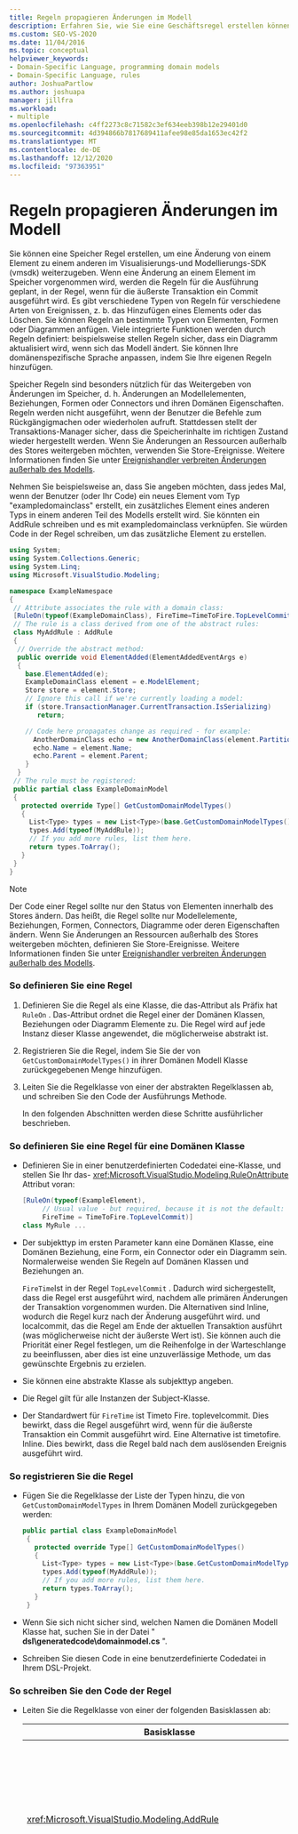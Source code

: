 ```yaml
---
title: Regeln propagieren Änderungen im Modell
description: Erfahren Sie, wie Sie eine Geschäftsregel erstellen können, um eine Änderung von einem Element zu einem anderen im Visualisierungs-und Modellierungs-SDK (vmsdk) weiterzugeben.
ms.custom: SEO-VS-2020
ms.date: 11/04/2016
ms.topic: conceptual
helpviewer_keywords:
- Domain-Specific Language, programming domain models
- Domain-Specific Language, rules
author: JoshuaPartlow
ms.author: joshuapa
manager: jillfra
ms.workload:
- multiple
ms.openlocfilehash: c4ff2273c8c71582c3ef634eeb398b12e29401d0
ms.sourcegitcommit: 4d394866b7817689411afee98e85da1653ec42f2
ms.translationtype: MT
ms.contentlocale: de-DE
ms.lasthandoff: 12/12/2020
ms.locfileid: "97363951"
---
```

# <a name="rules-propagate-changes-within-the-model"></a>Regeln propagieren Änderungen im Modell
Sie können eine Speicher Regel erstellen, um eine Änderung von einem Element zu einem anderen im Visualisierungs-und Modellierungs-SDK (vmsdk) weiterzugeben. Wenn eine Änderung an einem Element im Speicher vorgenommen wird, werden die Regeln für die Ausführung geplant, in der Regel, wenn für die äußerste Transaktion ein Commit ausgeführt wird. Es gibt verschiedene Typen von Regeln für verschiedene Arten von Ereignissen, z. b. das Hinzufügen eines Elements oder das Löschen. Sie können Regeln an bestimmte Typen von Elementen, Formen oder Diagrammen anfügen. Viele integrierte Funktionen werden durch Regeln definiert: beispielsweise stellen Regeln sicher, dass ein Diagramm aktualisiert wird, wenn sich das Modell ändert. Sie können Ihre domänenspezifische Sprache anpassen, indem Sie Ihre eigenen Regeln hinzufügen.

 Speicher Regeln sind besonders nützlich für das Weitergeben von Änderungen im Speicher, d. h. Änderungen an Modellelementen, Beziehungen, Formen oder Connectors und ihren Domänen Eigenschaften. Regeln werden nicht ausgeführt, wenn der Benutzer die Befehle zum Rückgängigmachen oder wiederholen aufruft. Stattdessen stellt der Transaktions-Manager sicher, dass die Speicherinhalte im richtigen Zustand wieder hergestellt werden. Wenn Sie Änderungen an Ressourcen außerhalb des Stores weitergeben möchten, verwenden Sie Store-Ereignisse. Weitere Informationen finden Sie unter [Ereignishandler verbreiten Änderungen außerhalb des Modells](../modeling/event-handlers-propagate-changes-outside-the-model.md).

 Nehmen Sie beispielsweise an, dass Sie angeben möchten, dass jedes Mal, wenn der Benutzer (oder Ihr Code) ein neues Element vom Typ "exampledomainclass" erstellt, ein zusätzliches Element eines anderen Typs in einem anderen Teil des Modells erstellt wird. Sie könnten ein AddRule schreiben und es mit exampledomainclass verknüpfen. Sie würden Code in der Regel schreiben, um das zusätzliche Element zu erstellen.

```csharp
using System;
using System.Collections.Generic;
using System.Linq;
using Microsoft.VisualStudio.Modeling;

namespace ExampleNamespace
{
 // Attribute associates the rule with a domain class:
 [RuleOn(typeof(ExampleDomainClass), FireTime=TimeToFire.TopLevelCommit)]
 // The rule is a class derived from one of the abstract rules:
 class MyAddRule : AddRule
 {
  // Override the abstract method:
  public override void ElementAdded(ElementAddedEventArgs e)
  {
    base.ElementAdded(e);
    ExampleDomainClass element = e.ModelElement;
    Store store = element.Store;
    // Ignore this call if we're currently loading a model:
    if (store.TransactionManager.CurrentTransaction.IsSerializing)
       return;

    // Code here propagates change as required - for example:
      AnotherDomainClass echo = new AnotherDomainClass(element.Partition);
      echo.Name = element.Name;
      echo.Parent = element.Parent;
    }
  }
 // The rule must be registered:
 public partial class ExampleDomainModel
 {
   protected override Type[] GetCustomDomainModelTypes()
   {
     List<Type> types = new List<Type>(base.GetCustomDomainModelTypes());
     types.Add(typeof(MyAddRule));
     // If you add more rules, list them here.
     return types.ToArray();
   }
 }
}
```

> [!NOTE]
> Der Code einer Regel sollte nur den Status von Elementen innerhalb des Stores ändern. Das heißt, die Regel sollte nur Modellelemente, Beziehungen, Formen, Connectors, Diagramme oder deren Eigenschaften ändern. Wenn Sie Änderungen an Ressourcen außerhalb des Stores weitergeben möchten, definieren Sie Store-Ereignisse. Weitere Informationen finden Sie unter [Ereignishandler verbreiten Änderungen außerhalb des Modells](../modeling/event-handlers-propagate-changes-outside-the-model.md).

### <a name="to-define-a-rule"></a>So definieren Sie eine Regel

1. Definieren Sie die Regel als eine Klasse, die das-Attribut als Präfix hat `RuleOn` . Das-Attribut ordnet die Regel einer der Domänen Klassen, Beziehungen oder Diagramm Elemente zu. Die Regel wird auf jede Instanz dieser Klasse angewendet, die möglicherweise abstrakt ist.

2. Registrieren Sie die Regel, indem Sie Sie der von `GetCustomDomainModelTypes()` in ihrer Domänen Modell Klasse zurückgegebenen Menge hinzufügen.

3. Leiten Sie die Regelklasse von einer der abstrakten Regelklassen ab, und schreiben Sie den Code der Ausführungs Methode.

   In den folgenden Abschnitten werden diese Schritte ausführlicher beschrieben.

### <a name="to-define-a-rule-on-a-domain-class"></a>So definieren Sie eine Regel für eine Domänen Klasse

- Definieren Sie in einer benutzerdefinierten Codedatei eine-Klasse, und stellen Sie Ihr das- <xref:Microsoft.VisualStudio.Modeling.RuleOnAttribute> Attribut voran:

    ```csharp
    [RuleOn(typeof(ExampleElement),
         // Usual value - but required, because it is not the default:
         FireTime = TimeToFire.TopLevelCommit)]
    class MyRule ...

    ```

- Der subjekttyp im ersten Parameter kann eine Domänen Klasse, eine Domänen Beziehung, eine Form, ein Connector oder ein Diagramm sein. Normalerweise wenden Sie Regeln auf Domänen Klassen und Beziehungen an.

     `FireTime`Ist in der Regel `TopLevelCommit` . Dadurch wird sichergestellt, dass die Regel erst ausgeführt wird, nachdem alle primären Änderungen der Transaktion vorgenommen wurden. Die Alternativen sind Inline, wodurch die Regel kurz nach der Änderung ausgeführt wird. und localcommit, das die Regel am Ende der aktuellen Transaktion ausführt (was möglicherweise nicht der äußerste Wert ist). Sie können auch die Priorität einer Regel festlegen, um die Reihenfolge in der Warteschlange zu beeinflussen, aber dies ist eine unzuverlässige Methode, um das gewünschte Ergebnis zu erzielen.

- Sie können eine abstrakte Klasse als subjekttyp angeben.

- Die Regel gilt für alle Instanzen der Subject-Klasse.

- Der Standardwert für `FireTime` ist Timeto Fire. toplevelcommit. Dies bewirkt, dass die Regel ausgeführt wird, wenn für die äußerste Transaktion ein Commit ausgeführt wird. Eine Alternative ist timetofire. Inline. Dies bewirkt, dass die Regel bald nach dem auslösenden Ereignis ausgeführt wird.

### <a name="to-register-the-rule"></a>So registrieren Sie die Regel

- Fügen Sie die Regelklasse der Liste der Typen hinzu, die von `GetCustomDomainModelTypes` in Ihrem Domänen Modell zurückgegeben werden:

    ```csharp
    public partial class ExampleDomainModel
     {
       protected override Type[] GetCustomDomainModelTypes()
       {
         List<Type> types = new List<Type>(base.GetCustomDomainModelTypes());
         types.Add(typeof(MyAddRule));
         // If you add more rules, list them here.
         return types.ToArray();
       }
     }

    ```

- Wenn Sie sich nicht sicher sind, welchen Namen die Domänen Modell Klasse hat, suchen Sie in der Datei " **dsl\generatedcode\domainmodel.cs** ".

- Schreiben Sie diesen Code in eine benutzerdefinierte Codedatei in Ihrem DSL-Projekt.

### <a name="to-write-the-code-of-the-rule"></a>So schreiben Sie den Code der Regel

- Leiten Sie die Regelklasse von einer der folgenden Basisklassen ab:

  | Basisklasse | Trigger |
  |-|-|
  | <xref:Microsoft.VisualStudio.Modeling.AddRule> | Ein Element, ein Link oder eine Form wird hinzugefügt.<br /><br /> Verwenden Sie diese Informationen, um neue Beziehungen zusätzlich zu neuen Elementen zu erkennen. |
  | <xref:Microsoft.VisualStudio.Modeling.ChangeRule> | Ein Domänen Eigenschafts Wert wurde geändert. Das Method-Argument stellt die alten und neuen Werte bereit.<br /><br /> Bei Formen wird diese Regel ausgelöst, wenn die integrierte `AbsoluteBounds` Eigenschaft geändert wird, wenn die Form verschoben wird.<br /><br /> In vielen Fällen ist es bequemer, `OnValueChanged` oder `OnValueChanging` im Eigenschaften Handler zu überschreiben. Diese Methoden werden unmittelbar vor und nach der Änderung aufgerufen. Im Gegensatz dazu wird die Regel am Ende der Transaktion ausgeführt. Weitere Informationen finden Sie unter [Domänen Eigenschafts Wert-Änderungs Handler](../modeling/domain-property-value-change-handlers.md). **Hinweis:**  Diese Regel wird nicht ausgelöst, wenn ein Link erstellt oder gelöscht wird. Schreiben Sie stattdessen einen `AddRule` und einen `DeleteRule` für die Domänen Beziehung. |
  | <xref:Microsoft.VisualStudio.Modeling.DeletingRule> | Wird ausgelöst, wenn ein Element oder Link im Begriff ist, gelöscht zu werden. Die Eigenschaft "ModelElement. islösch" ist bis zum Ende der Transaktion "true". |
  | <xref:Microsoft.VisualStudio.Modeling.DeleteRule> | Wird ausgeführt, wenn ein Element oder ein Link gelöscht wurde. Die Regel wird ausgeführt, nachdem alle anderen Regeln ausgeführt wurden, einschließlich Delta ingrules. ModelElement. IsDeleted ist false, und ModelElement. IsDeleted ist "true". Damit eine nachfolgende Rückgängig-Aktion zulässig ist, wird das Element nicht tatsächlich aus dem Arbeitsspeicher entfernt, sondern aus "Store. Element Directory" entfernt. |
  | <xref:Microsoft.VisualStudio.Modeling.MoveRule> | Ein Element wird von einer Speicher Partition in eine andere verschoben.<br /><br /> (Beachten Sie, dass dies nicht mit der grafischen Position einer Form verknüpft ist.) |
  | <xref:Microsoft.VisualStudio.Modeling.RolePlayerChangeRule> | Diese Regel gilt nur für Domänen Beziehungen. Sie wird ausgelöst, wenn Sie ein Modellelement explizit an beide Enden eines Links zuweisen. |
  | <xref:Microsoft.VisualStudio.Modeling.RolePlayerPositionChangeRule> | Wird ausgelöst, wenn die Reihenfolge von Verknüpfungen zu oder von einem Element mithilfe der Methoden "muvebefore" oder "muvedeindex" in einem Link geändert wird. |
  | <xref:Microsoft.VisualStudio.Modeling.TransactionBeginningRule> | Wird ausgeführt, wenn eine Transaktion erstellt wird. |
  | <xref:Microsoft.VisualStudio.Modeling.TransactionCommittingRule> | Wird ausgeführt, wenn ein Commit für die Transaktion ausgeführt wird. |
  | <xref:Microsoft.VisualStudio.Modeling.TransactionRollingBackRule> | Wird ausgeführt, wenn ein Rollback für die Transaktion ausgeführt wird. |

- Jede Klasse verfügt über eine Methode, die Sie überschreiben. Geben `override` Sie Ihre Klasse ein, um Sie zu ermitteln. Der-Parameter dieser Methode identifiziert das Element, das geändert wird.

  Beachten Sie die folgenden Punkte zu Regeln:

1. Der Satz von Änderungen in einer Transaktion löst möglicherweise viele Regeln aus. Normalerweise werden die Regeln ausgeführt, wenn für die äußerste Transaktion ein Commit ausgeführt wird. Sie werden in einer nicht angegebenen Reihenfolge ausgeführt.

2. Eine Regel wird immer innerhalb einer Transaktion ausgeführt. Daher ist es nicht erforderlich, eine neue Transaktion zu erstellen, um Änderungen vorzunehmen.

3. Regeln werden nicht ausgeführt, wenn für eine Transaktion ein Rollback ausgeführt wird oder wenn die rückgängig-oder Redo-Vorgänge ausgeführt werden. Mit diesen Vorgängen wird der gesamte Inhalt des Stores auf den vorherigen Zustand zurückgesetzt. Wenn die Regel den Zustand von etwas außerhalb des Stores ändert, wird die Synchronisierung mit dem Speicherinhalt daher möglicherweise nicht synchron gehalten. Um den Zustand außerhalb des Stores zu aktualisieren, ist es besser, Ereignisse zu verwenden. Weitere Informationen finden Sie unter [Ereignishandler verbreiten Änderungen außerhalb des Modells](../modeling/event-handlers-propagate-changes-outside-the-model.md).

4. Einige Regeln werden ausgeführt, wenn ein Modell aus einer Datei geladen wird. Verwenden Sie, um zu bestimmen, ob das Laden oder speichern gerade ausgeführt wird `store.TransactionManager.CurrentTransaction.IsSerializing` .

5. Wenn der Code Ihrer Regel weitere Regel Trigger erstellt, werden Sie am Ende der auslösenden Liste hinzugefügt und vor Abschluss der Transaktion ausgeführt. Deletedrules werden nach allen anderen Regeln ausgeführt. Eine Regel kann mehrmals für jede Änderung in einer Transaktion ausgeführt werden.

6. Um Informationen an und von Regeln zu übergeben, können Sie Informationen in der speichern `TransactionContext` . Dabei handelt es sich nur um ein Wörterbuch, das während der Transaktion beibehalten wird. Sie wird verworfen, wenn die Transaktion endet. Die Ereignis Argumente in jeder Regel ermöglichen den Zugriff darauf. Beachten Sie, dass Regeln nicht in einer vorhersagbaren Reihenfolge ausgeführt werden.

7. Verwenden Sie Regeln, nachdem Sie andere Alternativen geprüft haben. Wenn Sie z. b. eine Eigenschaft aktualisieren möchten, wenn sich ein Wert ändert, sollten Sie eine berechnete Eigenschaft verwenden. Wenn Sie die Größe oder Position einer Form einschränken möchten, verwenden Sie eine `BoundsRule` . Wenn Sie auf eine Änderung in einem Eigenschafts Wert reagieren möchten, fügen Sie `OnValueChanged` der-Eigenschaft einen-Handler hinzu. Weitere Informationen finden Sie unter [reagieren auf und](../modeling/responding-to-and-propagating-changes.md)weitergeben von Änderungen.

## <a name="example"></a>Beispiel
 Im folgenden Beispiel wird eine-Eigenschaft aktualisiert, wenn eine Domänen Beziehung zum Verknüpfen von zwei Elementen instanziiert wird. Die Regel wird nicht nur ausgelöst, wenn der Benutzer einen Link in einem Diagramm erstellt, sondern auch, wenn der Programmcode einen Link erstellt.

 Um dieses Beispiel zu testen, erstellen Sie eine DSL mithilfe der Lösungs Vorlage für den Task Fluss, und fügen Sie den folgenden Code in eine Datei im DSL-Projekt ein. Erstellen Sie die Projekt Mappe, und führen Sie Sie aus, und öffnen Sie die Beispieldatei im debugprojekt. Zeichnen Sie einen Kommentar Link zwischen einer Kommentar Form und einem Flow-Element. Der Text im Kommentar ändert sich in Bericht über das letzte Element, mit dem Sie eine Verbindung hergestellt haben.

 In der Praxis würden Sie in der Regel eine DeleteRule für jedes AddRule schreiben.

```csharp
using System;
using System.Collections.Generic;
using System.Linq;
using System.Text;
using Microsoft.VisualStudio.Modeling;

namespace Company.TaskRuleExample
{

  [RuleOn(typeof(CommentReferencesSubjects))]
  public class RoleRule : AddRule
  {

    public override void ElementAdded(ElementAddedEventArgs e)
    {
      base.ElementAdded(e);
      CommentReferencesSubjects link = e.ModelElement as CommentReferencesSubjects;
      Comment comment = link.Comment;
      FlowElement subject = link.Subject;
      Transaction current = link.Store.TransactionManager.CurrentTransaction;
      // Don't want to run when we're just loading from file:
      if (current.IsSerializing) return;
      comment.Text = "Flow has " + subject.FlowTo.Count + " outgoing connections";
    }

  }

  public partial class TaskRuleExampleDomainModel
  {
    protected override Type[] GetCustomDomainModelTypes()
    {
      List<Type> types = new List<Type>(base.GetCustomDomainModelTypes());
      types.Add(typeof(RoleRule));
      return types.ToArray();
    }
  }

}
```

## <a name="see-also"></a>Siehe auch

- [Ereignishandler propagieren Änderungen außerhalb des Modells](../modeling/event-handlers-propagate-changes-outside-the-model.md)